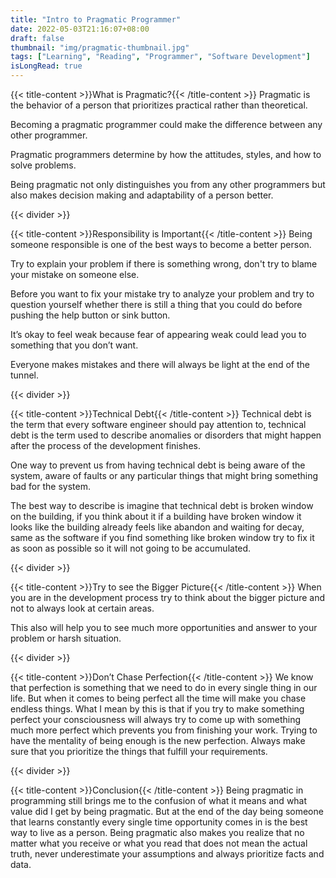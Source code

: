 ```yaml
---
title: "Intro to Pragmatic Programmer"
date: 2022-05-03T21:16:07+08:00
draft: false
thumbnail: "img/pragmatic-thumbnail.jpg"
tags: ["Learning", "Reading", "Programmer", "Software Development"]
isLongRead: true
---
```

{{< title-content >}}What is Pragmatic?{{< /title-content >}}
Pragmatic is the behavior of a person that prioritizes practical rather than theoretical.

Becoming a pragmatic programmer could make the difference between any other programmer.

Pragmatic programmers determine by how the attitudes, styles, and how to solve problems.

Being pragmatic not only distinguishes you from any other programmers but also makes decision making and adaptability of a person better.

{{< divider >}}

{{< title-content >}}Responsibility is Important{{< /title-content >}}
Being someone responsible is one of the best ways to become a better person.

Try to explain your problem if there is something wrong, don't try to blame your mistake on someone else.

Before you want to fix your mistake try to analyze your problem and try to question yourself whether there is still a thing that you could do before pushing the help button or sink button.

It’s okay to feel weak because fear of appearing weak could lead you to something that you don’t want.

Everyone makes mistakes and there will always be light at the end of the tunnel.

{{< divider >}}

{{< title-content >}}Technical Debt{{< /title-content >}}
Technical debt is the term that every software engineer should pay attention to, technical debt is the term used to describe anomalies or disorders that might happen after the process of the development finishes.

One way to prevent us from having technical debt is being aware of the system, aware of faults or any particular things that might bring something bad for the system.

The best way to describe is imagine that technical debt is broken window on the building, if you think about it if a building have broken window it looks like the building already feels like abandon and waiting for decay, same as the software if you find something like broken window try to fix it as soon as possible so it will not going to be accumulated.

{{< divider >}}

{{< title-content >}}Try to see the Bigger Picture{{< /title-content >}}
When you are in the development process try to think about the bigger picture and not to always look at certain areas.

This also will help you to see much more opportunities and answer to your problem or harsh situation.

{{< divider >}}

{{< title-content >}}Don’t Chase Perfection{{< /title-content >}}
We know that perfection is something that we need to do in every single thing in our life.
But when it comes to being perfect all the time will make you chase endless things. What I mean by this is that if you try to make something perfect your consciousness will always try to come up with something much more perfect which prevents you from finishing your work.
Trying to have the mentality of being enough is the new perfection.
Always make sure that you prioritize the things that fulfill your requirements.

{{< divider >}}

{{< title-content >}}Conclusion{{< /title-content >}}
Being pragmatic in programming still brings me to the confusion of what it means and what value did I get by being pragmatic. But at the end of the day being someone that learns constantly every single time opportunity comes in is the best way to live as a person. Being pragmatic also makes you realize that no matter what you receive or what you read that does not mean the actual truth, never underestimate your assumptions and always prioritize facts and data.

